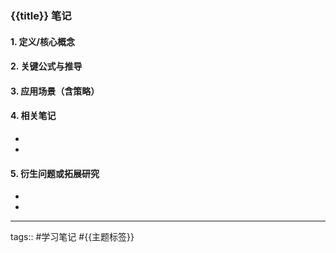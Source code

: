 ### {{title}} 笔记

#### 1. 定义/核心概念

#### 2. 关键公式与推导

#### 3. 应用场景（含策略）

#### 4. 相关笔记
- 
- 

#### 5. 衍生问题或拓展研究
- 
- 

---
tags:: #学习笔记 #{{主题标签}}
